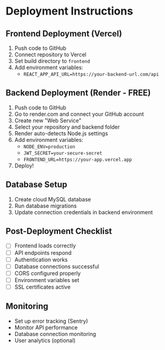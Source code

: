 # Deployment Instructions

## Frontend Deployment (Vercel)

1. Push code to GitHub
2. Connect repository to Vercel
3. Set build directory to `frontend`
4. Add environment variables:
   - `REACT_APP_API_URL=https://your-backend-url.com/api`

## Backend Deployment (Render - FREE)

1. Push code to GitHub
2. Go to render.com and connect your GitHub account
3. Create new "Web Service"
4. Select your repository and backend folder
5. Render auto-detects Node.js settings
6. Add environment variables:
   - `NODE_ENV=production`
   - `JWT_SECRET=your-secure-secret`
   - `FRONTEND_URL=https://your-app.vercel.app`
7. Deploy!

## Database Setup

1. Create cloud MySQL database
2. Run database migrations
3. Update connection credentials in backend environment

## Post-Deployment Checklist

- [ ] Frontend loads correctly
- [ ] API endpoints respond
- [ ] Authentication works
- [ ] Database connections successful
- [ ] CORS configured properly
- [ ] Environment variables set
- [ ] SSL certificates active

## Monitoring

- Set up error tracking (Sentry)
- Monitor API performance
- Database connection monitoring
- User analytics (optional)
